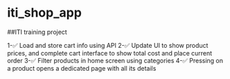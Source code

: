 # iti_shop_app

##ITI training project

1-✅ Load and store cart info using API
2-✅ Update UI to show product prices, and complete cart interface to show total cost and place current order
3-✅ Filter products in home screen using categories
4-✅ Pressing on a product opens a dedicated page with all its details
